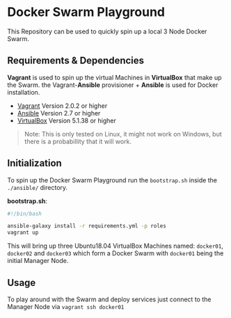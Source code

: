 # Docker Swarm Playground

This Repository can be used to quickly spin up a local 3 Node Docker Swarm.

## Requirements & Dependencies

**Vagrant** is used to spin up the virtual Machines in **VirtualBox** that make up the Swarm. the Vagrant-**Ansible** provisioner + **Ansible** is used for Docker installation.

- [Vagrant](https://www.vagrantup.com/) Version 2.0.2 or higher
- [Ansible](https://www.ansible.com/) Version 2.7 or higher
- [VirtualBox](https://www.virtualbox.org/) Version 5.1.38 or higher

> Note: This is only tested on Linux, it might not work on Windows, but there is a probabillity that it will work.

## Initialization

To spin up the Docker Swarm Playground run the `bootstrap.sh` inside the `./ansible/` directory.

**bootstrap.sh**:
```bash
#!/bin/bash

ansible-galaxy install -r requirements.yml -p roles
vagrant up
```

This will bring up three Ubuntu18.04 VirtualBox Machines named: `docker01`, `docker02` and `docker03` which form a Docker Swarm with `docker01` being the initial Manager Node.

## Usage

To play around with the Swarm and deploy services just connect to the Manager Node via `vagrant ssh docker01`
